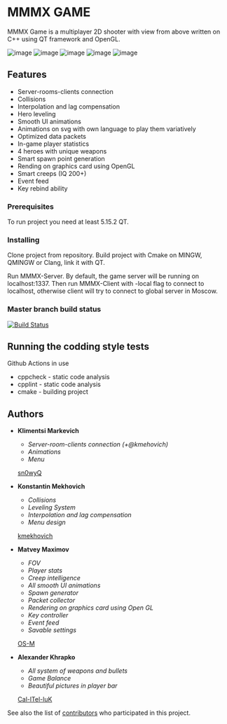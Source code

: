 # MMMX GAME

MMMX Game is a multiplayer 2D shooter with view from above written on C++ using QT framework and OpenGL.
<br>

![image](https://user-images.githubusercontent.com/45922618/119581911-3845ab00-bdcc-11eb-9c24-4cb20e41550f.png)
![image](https://user-images.githubusercontent.com/45922618/119588524-aba1e980-bdd9-11eb-9e44-046bbc16c0e6.png)
![image](https://user-images.githubusercontent.com/45922618/119588561-bceaf600-bdd9-11eb-9cda-895c77514632.png)
![image](https://user-images.githubusercontent.com/45922618/119588585-c7a58b00-bdd9-11eb-9bc1-7a1cca4d8c6c.png)
![image](https://user-images.githubusercontent.com/45922618/119588606-d2602000-bdd9-11eb-9e8e-18d45bc94532.png)

 
## Features

- Server-rooms-clients connection
- Collisions
- Interpolation and lag compensation
- Hero leveling
- Smooth UI animations
- Animations on svg with own language to play them variatively
- Optimized data packets
- In-game player statistics
- 4 heroes with unique weapons
- Smart spawn point generation
- Rending on graphics card using OpenGL
- Smart creeps (IQ 200+)
- Event feed
- Key rebind ability

### Prerequisites

To run project you need at least 5.15.2 QT.

### Installing

Clone project from repository. Build project with Cmake on MINGW, QMINGW or Clang, link it with QT.

Run MMMX-Server. By default, the game server will be running on localhost:1337.
Then run MMMX-Client with -local flag to connect to localhost, otherwise client will try to connect to global server in Moscow.

### Master branch build status
[![Build Status](https://github.com/sn0wyQ/MMMX/actions/workflows/ci.yml/badge.svg?branch=master)](https://github.com/sn0wyQ/MMMX/actions/workflows/ci.yml)

## Running the codding style tests

Github Actions in use 
- cppcheck - static code analysis
- cpplint - static code analysis
- cmake - building project

## Authors

* **Klimentsi Markevich**
    - *Server-room-clients connection (+@kmehovich)*
    - *Animations*
    - *Menu*

    [sn0wyQ](https://github.com/sn0wyQ)
* **Konstantin Mekhovich** 
    - *Collisions*
    - *Leveling System*
    - *Interpolation and lag compensation*
    - *Menu design*
    
    [kmekhovich](https://github.com/kmekhovich)
* **Matvey Maximov** 
    - *FOV*
    - *Player stats*
    - *Creep intelligence*
    - *All smooth UI animations*
    - *Spawn generator*
    - *Packet collector*
    - *Rendering on graphics card using Open GL*
    - *Key controller*
    - *Event feed*
    - *Savable settings*

    [OS-M](https://github.com/OS-M)
* **Alexander Khrapko** 
    - *All system of weapons and bullets*
    - *Game Balance*
    - *Beautiful pictures in player bar*

    [Cal-lTel-luK](https://github.com/Cal-lTel-luK)

See also the list of [contributors](https://github.com/sn0wyQ/MMMX/contributors) who participated in this project.
